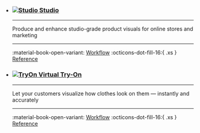 <div class="grid cards" markdown>

-   ### [![Studio](/media/products/studio.png) __Studio__](/api/studio/index.md)

    ---

    Produce and enhance studio-grade product visuals for online stores and marketing

    ---

    :material-book-open-variant:
    <span class="md-cards-links">
    [Workflow](/api/studio/workflow.md) :octicons-dot-fill-16:{ .xs } [Reference](/api/studio/reference.md)
    </span>

-   ### [![TryOn](/media/products/try-on.png) __Virtual Try-On__](/api/try-on/index.md)

    ---

    Let your customers visualize how clothes look on them — instantly and accurately

    ---

    :material-book-open-variant:
    <span class="md-cards-links">
    [Workflow](/api/try-on/workflow.md) :octicons-dot-fill-16:{ .xs } [Reference](/api/try-on/reference.md)
    </span>

</div>
